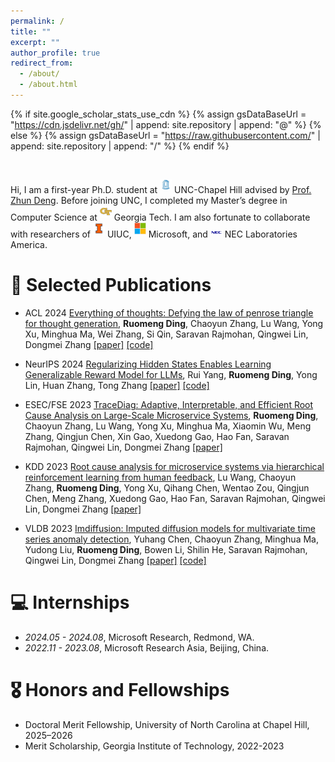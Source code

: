 ```yaml
---
permalink: /
title: ""
excerpt: ""
author_profile: true
redirect_from: 
  - /about/
  - /about.html
---
```


{% if site.google_scholar_stats_use_cdn %}
{% assign gsDataBaseUrl = "https://cdn.jsdelivr.net/gh/" | append: site.repository | append: "@" %}
{% else %}
{% assign gsDataBaseUrl = "https://raw.githubusercontent.com/" | append: site.repository | append: "/" %}
{% endif %}
<!-- {% assign url = gsDataBaseUrl | append: "google-scholar-stats/gs_data_shieldsio.json" %} -->

<br>

<span class='anchor' id='about-me'></span>

Hi, I am a first-year Ph.D. student at <img class="intro-logo" style="width: 19px; padding-bottom: 5px;" src="/images/unc.jpeg"> UNC-Chapel Hill advised by [Prof. Zhun Deng](https://www.zhundeng.org/home). Before joining UNC, I completed my Master’s degree in Computer Science at <img class="intro-logo" style="width: 19px; padding-bottom: 5px;" src="/images/gatech.svg"> Georgia Tech. I am also fortunate to collaborate with researchers of <img class="intro-logo" style="width: 19px; padding-bottom: 5px;" src="/images/uiuc.png"> UIUC, <img class="intro-logo" style="width: 19px; padding-bottom: 5px;" src="/images/Microsoft.png"> Microsoft, and <img class="intro-logo" style="width: 19px; padding-bottom: 3px;" src="/images/nec.png"> NEC Laboratories America.

<!-- I was a research intern in [Prof. Tong Zhang](https://tongzhang-ml.org/)'s group, working with [Rui Yang](https://yangrui2015.github.io/). I have also spent time at Microsoft Research, advised by [Dr. Minghua Ma](https://www.microsoft.com/en-us/research/people/minghuama/) and managed by [Dr. Ze Li](https://scholar.google.com/citations?user=hhGVDJwAAAAJ&hl=en). Before that, I was a research intern at Microsoft Research Asia, advised by [Dr. Chaoyun Zhang](https://scholar.google.com/citations?user=5h9KUFIAAAAJ&hl=en) and [Dr. Lu Wang](https://scholar.google.com/citations?user=hqlU92YAAAAJ&hl=en). Previously, I earned my bachelor’s degrees from Tianjin University. I am fortunate to collaborate with researchers of <img class="intro-logo" style="width: 19px; padding-bottom: 5px;" src="/images/gatech.svg"> Georgia Tech, <img class="intro-logo" style="width: 19px; padding-bottom: 5px;" src="/images/uiuc.png"> UIUC, <img class="intro-logo" style="width: 19px; padding-bottom: 5px;" src="/images/Microsoft.png"> Microsoft Research, <img class="intro-logo" style="width: 19px; padding-bottom: 5px;" src="/images/Microsoft.png"> Microsoft Research Asia, <img class="intro-logo" style="width: 19px; padding-bottom: 3px;" src="/images/nec.png"> NEC Laboratories America, and <img class="intro-logo" style="width: 19px; padding-bottom: 5px;" src="/images/tju.png"> Tianjin University. [[Resume]](http://ruomengd.github.io/files/Resume_RuomengDing.pdf) [[Google Scholar]](https://scholar.google.com/citations?user=aPlu2rYAAAAJ&hl=en) -->

<!-- , working with [A/Prof. Minglai Shao](https://shaoml114.github.io/) and [Prof. Wenjun Wang](https://scholar.google.com/citations?hl=en&user=h2WHkq8AAAAJ) -->

<!-- My research centers on **Trustworthy AI**, with a focus on integrating **human-in-the-loop** (HITL) to navigate and adapt to **dynamic environments**:

* **Reliability**: integrating external knowledge and tools to enhancing the reasoning and planning capabilities of foundation models; 
* **Robustness**: advancing RL/RLHF for improved generalization and trustworthiness under distribution shift; 
* **Applications** of RL/RLHF and LLMs in specific domains including AIOps, AI4SE, *.etc*.  -->

<!-- For more information, please check out my Research Statement. -->

<!-- **<font color="red"> I am actively seeking PhD positions for Fall 2025. If you have or know of any opportunities that align with my interests, I would be grateful if you could contact me at <font color="blue">rmding@gatech.edu</font>. I am very interested in discussing any potential opportunities. Thank you!</font>**

 -->

<!-- # 🔥 News
- *Dec, 2024*: &nbsp;🎉🎉 One paper is accepted by SDM 2025. 
- *Sep, 2024*: &nbsp;🎉🎉 Our paper, "Regularizing Hidden States Enables Learning Generalizable Reward Model for LLMs", has been accepted by NeurIPS 2024. [[paper]](https://arxiv.org/pdf/2406.10216) [[code]](https://github.com/YangRui2015/Generalizable-Reward-Model) 
- *May, 2024*: &nbsp;🎉🎉 Our paper, "Everything of Thoughts: Defying the Law of Penrose Triangle for Thought Generation", has been accepted by ACL 2024 as a long paper finding. [[paper]](https://arxiv.org/pdf/2311.04254.pdf) [[code]](https://github.com/microsoft/Everything-of-Thoughts-XoT)
- *Apr, 2024*: &nbsp;🎉🎉 I am thrilled to announce that I will be joining Microsoft Redmond as a Research Intern this summer. I am excited for the journey ahead and can't wait to be in Seattle! -->


# 📝 Selected Publications 

- <span class="highlighter-rouge">ACL 2024</span>  [Everything of thoughts: Defying the law of penrose triangle for thought generation](https://arxiv.org/pdf/2311.04254), **Ruomeng Ding**, Chaoyun Zhang, Lu Wang, Yong Xu, Minghua Ma, Wei Zhang, Si Qin, Saravan Rajmohan, Qingwei Lin, Dongmei Zhang [[paper]](https://arxiv.org/pdf/2311.04254) [[code]](https://github.com/microsoft/Everything-of-Thoughts-XoT) 

- <span class="highlighter-rouge">NeurIPS 2024</span>  [Regularizing Hidden States Enables Learning Generalizable Reward Model for LLMs](https://arxiv.org/pdf/2406.10216), Rui Yang, **Ruomeng Ding**, Yong Lin, Huan Zhang, Tong Zhang [[paper]](https://arxiv.org/pdf/2406.10216) [[code]](https://github.com/YangRui2015/Generalizable-Reward-Model) 

- <span class="highlighter-rouge">ESEC/FSE 2023</span>  [TraceDiag: Adaptive, Interpretable, and Efficient Root Cause Analysis on Large-Scale Microservice Systems](https://arxiv.org/pdf/2310.18740), **Ruomeng Ding**, Chaoyun Zhang, Lu Wang, Yong Xu, Minghua Ma, Xiaomin Wu, Meng Zhang, Qingjun Chen, Xin Gao, Xuedong Gao, Hao Fan, Saravan Rajmohan, Qingwei Lin, Dongmei Zhang [[paper]](https://arxiv.org/pdf/2310.18740) 

<!-- ------------------------------- -->
<!-- - <span class="highlighter-rouge">SDM 2025</span> [Evidence-Based Out-of-Distribution Detection on Multi-Label Graphs](), **Ruomeng Ding**, Xujiang Zhao, Chen Zhao, Minglai Shao, Zhengzhang Chen, Haifeng Chen -->

- <span class="highlighter-rouge">KDD 2023</span>  [Root cause analysis for microservice systems via hierarchical reinforcement learning from human feedback](https://dl.acm.org/doi/abs/10.1145/3580305.3599934), Lu Wang, Chaoyun Zhang, **Ruomeng Ding**, Yong Xu, Qihang Chen, Wentao Zou, Qingjun Chen, Meng Zhang, Xuedong Gao, Hao Fan, Saravan Rajmohan, Qingwei Lin, Dongmei Zhang [[paper]](https://dl.acm.org/doi/abs/10.1145/3580305.3599934) 

- <span class="highlighter-rouge">VLDB 2023</span>  [Imdiffusion: Imputed diffusion models for multivariate time series anomaly detection](https://dl.acm.org/doi/abs/10.1145/3580305.3599934), Yuhang Chen, Chaoyun Zhang, Minghua Ma, Yudong Liu, **Ruomeng Ding**, Bowen Li, Shilin He, Saravan Rajmohan, Qingwei Lin, Dongmei Zhang [[paper]](https://arxiv.org/pdf/2307.00754) [[code]](https://github.com/17000cyh/IMDiffusion) 

<!-- - <span class="highlighter-rouge">UDM-AAAI 2023</span>  [Detecting Multi-Label Out-of-Distribution Nodes on Graphs](https://charliezhaoyinpeng.github.io/UDM-AAAI23/assets/papers/Ding/CameraReady/AAAI23_UDM_MLVC_CameraReady.pdf), **Ruomeng Ding**, Xujiang Zhao, Chen Zhao, Minglai Shao [[paper]](https://charliezhaoyinpeng.github.io/UDM-AAAI23/assets/papers/Ding/CameraReady/AAAI23_UDM_MLVC_CameraReady.pdf) 
   -->
<!-- - <span class="highlighter-rouge">TCYB 2023</span>  [Exploring temporal community structure via network embedding](https://ieeexplore.ieee.org/abstract/document/9768181), Tianpeng Li, Wenjun Wang, Pengfei Jiao, Yinghui Wang, **Ruomeng Ding**, Huaming Wu, Lin Pan, Di Jin [[paper]](https://ieeexplore.ieee.org/abstract/document/9768181)  -->


<!-- 
# 📖 Educations
- *2022.08 - 2025.05 (Estimated)*, **M.S. in Computer Science**, **Georgia Institute of Technology**
  - GPA: 4.0/4.0, Both in Atlanta and Shenzhen Campus. 
  - pursuing a dual master’s degree at Tianjin University. Expected to graduate with separate M.S. degrees from both institutions in May 2025. 
- *2018.08 - 2022.05*, **Bachelor in Computer Science and Technology**, **Tianjin University** 
  - GPA: 3.75/4.0, Rank: 11/169 (6.5%).
 -->

# 💻 Internships
- *2024.05 - 2024.08*, Microsoft Research, Redmond, WA.
  <!-- - Advised by [Dr. Minghua Ma](https://www.microsoft.com/en-us/research/people/minghuama/) and [Dr. Ze Li](https://scholar.google.com/citations?user=hhGVDJwAAAAJ&hl=en). -->
- *2022.11 - 2023.08*, Microsoft Research Asia, Beijing, China.
  <!-- - Advised by [Dr. Lu Wang](https://scholar.google.com/citations?user=hqlU92YAAAAJ&hl=en) and [Dr. Chaoyun Zhang](https://www.microsoft.com/en-us/research/people/chaoyunzhang/). -->

# 🎖 Honors and Fellowships
- Doctoral Merit Fellowship, University of North Carolina at Chapel Hill, 2025–2026
- Merit Scholarship, Georgia Institute of Technology, 2022-2023

<!-- # 🛠️ Services
- Reviewer, KDD 2025, KDD 2024
- Reviewer, UDM-KDD 2023
   -->
<!-- - *2023*, Reviewer, Journal of Information Processing and Management -->


